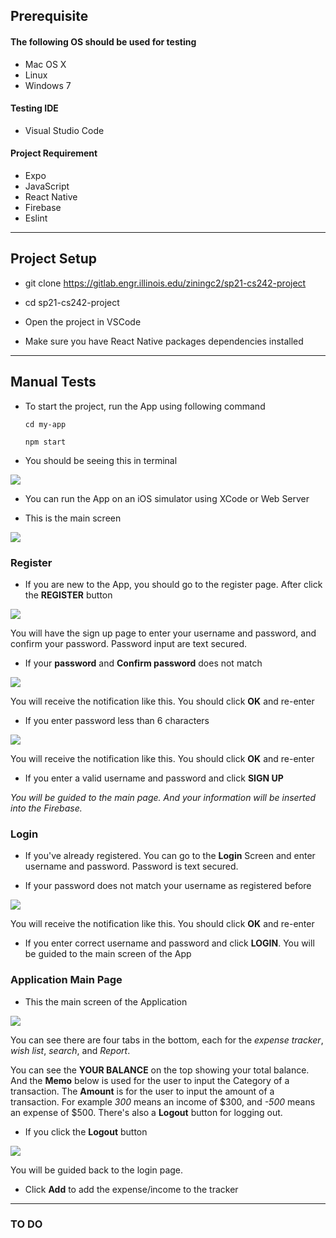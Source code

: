 ## Prerequisite

#### The following OS should be used for testing
- Mac OS X
- Linux
- Windows 7

#### Testing IDE
- Visual Studio Code

#### Project Requirement
- Expo
- JavaScript
- React Native
- Firebase
- Eslint


---
## Project Setup

- git clone https://gitlab.engr.illinois.edu/ziningc2/sp21-cs242-project

- cd sp21-cs242-project

- Open the project in VSCode

- Make sure you have React Native packages dependencies installed
  

---
## Manual Tests
- To start the project, run the App using following command

    ```cd my-app```

    ```npm start```

- You should be seeing this in terminal

![](img/p0.jpg)

- You can run the App on an iOS simulator using XCode or Web Server

- This is the main screen

![](img/p1.png)

### Register

- If you are new to the App, you should go to the register page. After click the **REGISTER** button

![](img/p2.png)

You will have the sign up page to enter your username and password, and confirm your password. Password input are text secured.

- If your **password** and **Confirm password** does not match

![](img/p3.png)


You will receive the notification like this. You should click **OK** and re-enter

- If you enter password less than 6 characters

![](img/p4.png)

You will receive the notification like this. You should click **OK** and re-enter

- If you enter a valid username and password and click **SIGN UP**

*You will be guided to the main page. And your information will be inserted into the Firebase.*


### Login

- If you've already registered. You can go to the **Login** Screen and enter username and password. Password is text secured.

- If your password does not match your username as registered before

![](img/p6.png)

You will receive the notification like this. You should click **OK** and re-enter

- If you enter correct username and password and click **LOGIN**. You will be guided to the main screen of the App


### Application Main Page

- This the main screen of the Application

![](img/p7.png)

You can see there are four tabs in the bottom, each for the *expense tracker*, *wish list*, *search*, and *Report*.

You can see the **YOUR BALANCE** on the top showing your total balance. And the **Memo** below is used for the user to input the Category of a transaction. The **Amount** is for the user to input the amount of a transaction. For example *300* means an income of $300, and *-500* means an expense of $500. There's also a **Logout** button for logging out. 

- If you click the **Logout** button

![](img/p8.png)

You will be guided back to the login page.

- Click **Add** to add the expense/income to the tracker

---
### TO DO 
